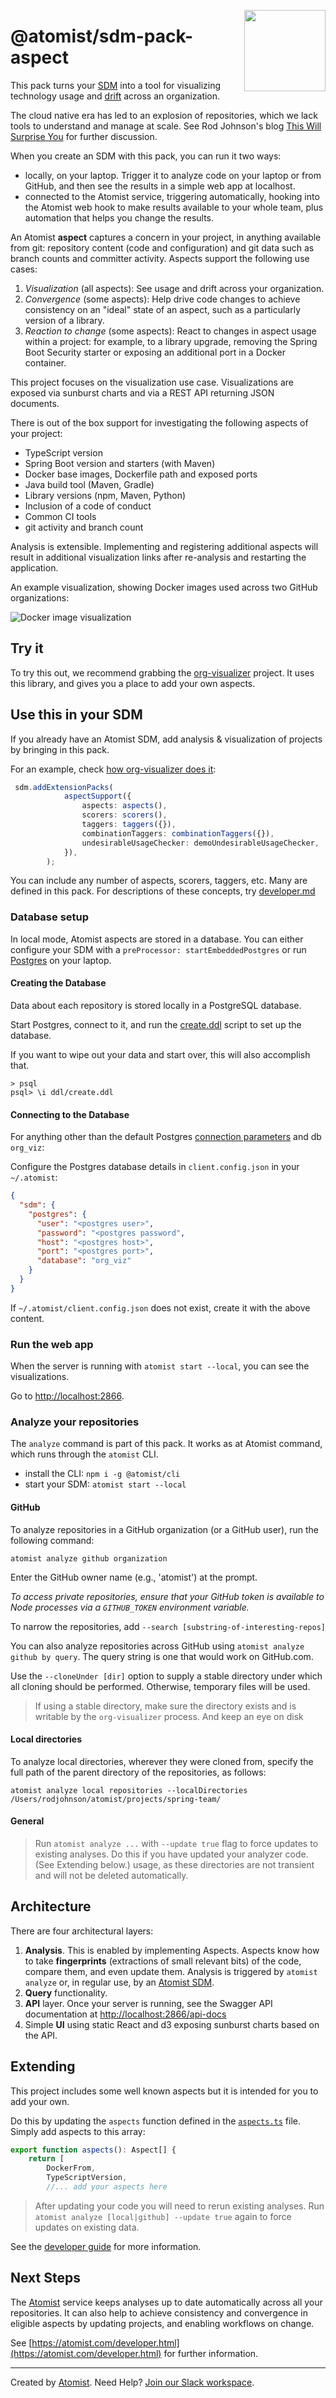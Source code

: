   <img src="./images/dockerImageSunburst.png"
  width="130" hight="130" align="right" />

# @atomist/sdm-pack-aspect

This pack turns your [SDM](https://docs.atomist.com/developer/sdm/) into a tool for visualizing technology usage and [drift](https://blog.atomist.com/whats-lurking/) across an organization.

The cloud native era has led to an explosion of repositories, which we lack tools to understand and manage at scale. See Rod Johnson's blog [This Will Surprise You](https://blog.atomist.com/this-will-surprise-you/) for further discussion.

When you create an SDM with this pack, you can run it two ways:
- locally, on your laptop. Trigger it to analyze code on your laptop or from GitHub, and then see the results in a simple web app at localhost.
- connected to the Atomist service, triggering automatically, hooking into the Atomist web hook to make results available to your whole team, plus automation that helps you change the results.

An Atomist **aspect** captures a concern in your project, in anything available from git: repository content (code and configuration) and git data such as branch counts and committer activity. Aspects support the following use cases:

1. *Visualization* (all aspects): See usage and drift across your organization.
2. *Convergence* (some aspects): Help drive code changes to achieve consistency on an "ideal" state of an aspect, such as a particularly version of a library.
3. *Reaction to change* (some aspects): React to changes in aspect usage within a project: for example, to a library upgrade, removing the Spring Boot Security starter or exposing an additional port in a Docker container.

This project focuses on the visualization use case. Visualizations are exposed via sunburst charts and via a REST API returning JSON documents.

There is out of the box
support for investigating the following aspects of your project:

- TypeScript version
- Spring Boot version and starters (with Maven)
- Docker base images, Dockerfile path and exposed ports
- Java build tool (Maven, Gradle)
- Library versions (npm, Maven, Python)
- Inclusion of a code of conduct
- Common CI tools
- git activity and branch count

Analysis is extensible. Implementing and registering additional aspects will result in additional visualization links after re-analysis and restarting the application.

An example visualization, showing Docker images used across two GitHub organizations:

![Docker image visualization](images/dockerImageSunburst.png "Docker image drift")

## Try it

To try this out, we recommend grabbing the [org-visualizer](https://github.com/atomist/org-visualizer) project. It uses this library, and gives
you a place to add your own aspects.

## Use this in your SDM

If you already have an Atomist SDM, add analysis & visualization of projects by bringing in this pack.

For an example, check [how org-visualizer does it](https://github.com/atomist/org-visualizer/blob/master/index.ts):

```typescript
 sdm.addExtensionPacks(
            aspectSupport({
                aspects: aspects(),
                scorers: scorers(),
                taggers: taggers({}),
                combinationTaggers: combinationTaggers({}),
                undesirableUsageChecker: demoUndesirableUsageChecker,
            }),
        );
```

You can include any number of aspects, scorers, taggers, etc. Many are defined in this pack.
For descriptions of these concepts, try [developer.md](docs/developer.md)

### Database setup

In local mode, Atomist aspects are stored in a database. You can either configure your SDM with a `preProcessor: startEmbeddedPostgres`
or run [Postgres](https://www.postgresql.org/) on your laptop.

#### Creating the Database

Data about each repository is stored locally in a PostgreSQL database.

Start Postgres, connect to it, and run the [create.ddl](ddl/create.ddl) script to set up the database.

If you want to wipe out your data and start over, this will also accomplish that.

```
> psql
psql> \i ddl/create.ddl
```

#### Connecting to the Database

For anything other than the default Postgres [connection parameters](https://node-postgres.com/features/connecting) and db `org_viz`:

Configure the Postgres database details in `client.config.json` in your `~/.atomist`:

```json
{
  "sdm": {
    "postgres": {
      "user": "<postgres user>",
      "password": "<postgres password",
      "host": "<postgres host>",
      "port": "<postgres port>",
      "database": "org_viz"
    }
  }
}
```

If `~/.atomist/client.config.json` does not exist, create it with the above content.

### Run the web app

When the server is running with `atomist start --local`, you can see the visualizations.

Go to [http://localhost:2866](http://localhost:2866).

### Analyze your repositories

The `analyze` command is part of this pack.
It works as at Atomist command, which runs through the `atomist` CLI.

* install the CLI: `npm i -g @atomist/cli`
* start your SDM: `atomist start --local`

#### GitHub

To analyze repositories in a GitHub organization (or a GitHub user), run the following command:

`atomist analyze github organization`

Enter the GitHub owner name (e.g., 'atomist') at the prompt.

_To access private repositories, ensure that your GitHub token is available to 
Node processes via a `GITHUB_TOKEN` environment variable._

To narrow the repositories, add `--search [substring-of-interesting-repos]`

You can also analyze repositories across GitHub using `atomist analyze github by query`.
The query string is one that would work on GitHub.com.

Use the `--cloneUnder [dir]` option to supply a stable directory under which all cloning should be performed.
Otherwise, temporary files will be used.

>If using a stable directory, make sure the directory exists and is writable
by the `org-visualizer` process. And keep an eye on disk

#### Local directories
To analyze local directories, wherever they were cloned from, specify the full path of the parent directory of the repositories, as follows: 

```
atomist analyze local repositories --localDirectories /Users/rodjohnson/atomist/projects/spring-team/
```

#### General

>Run `atomist analyze ...` with `--update true` flag to force updates to existing analyses. Do this if you have updated your analyzer code. (See Extending below.)  usage, as these directories
are not transient and will not be deleted automatically.


## Architecture

There are four architectural layers:

1. **Analysis**. This is enabled by implementing Aspects. Aspects know how to take **fingerprints** (extractions of small relevant bits) of the code, compare them, and even update them. Analysis is triggered by `atomist analyze` or, in regular use, by an [Atomist SDM](https://github.com/atomist/sdm).
2. **Query** functionality.
3. **API** layer. Once your server is running, see the Swagger API documentation at [http://localhost:2866/api-docs](http://localhost:2866/api-docs)
4. Simple **UI** using static React and d3 exposing sunburst charts based on the API.

## Extending

This project includes some well known aspects but it is intended for you to add your own.

Do this by updating the `aspects` function defined in the [`aspects.ts`](lib/customize/aspects.ts) file. Simply add aspects to this array:

```typescript
export function aspects(): Aspect[] {
    return [
        DockerFrom,
        TypeScriptVersion,
        //... add your aspects here
```

>After updating your code you will need to rerun existing analyses. Run `atomist analyze [local|github] --update true` again to force updates on existing data.

See the [developer guide](./docs/developer.md) for more information.

## Next Steps
The [Atomist](https://www.atomist.com) service keeps analyses up to date automatically across all your repositories. It can also help to achieve consistency and convergence in eligible aspects by updating projects, and enabling workflows on change.

See [https://atomist.com/developer.html](https://atomist.com/developer.html) for further information.

-----

Created by [Atomist][atomist].
Need Help?  [Join our Slack workspace][slack].

[atomist]: https://atomist.com/ (Atomist - How Teams Deliver Software)
[slack]: https://join.atomist.com/ (Atomist Community Slack)

